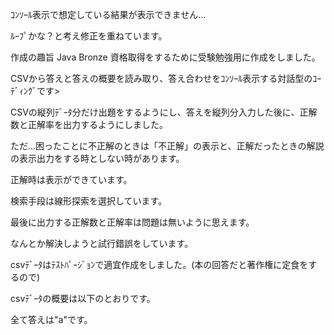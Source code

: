 ｺﾝｿｰﾙ表示で想定している結果が表示できません… 

ﾙｰﾌﾟかな？と考え修正を重ねています。

作成の趣旨
Java Bronze 資格取得をするために受験勉強用に作成をしました。

CSVから答えと答えの概要を読み取り、答え合わせをｺﾝｿｰﾙ表示する対話型のｺｰﾃﾞｨﾝｸﾞです>

CSVの縦列ﾃﾞｰﾀ分だけ出題をするようにし、答えを縦列分入力した後に、正解数と正解率を出力するようにしました。

ただ…困ったことに不正解のときは「不正解」の表示と、正解だったときの解説の表示出力をする時としない時があります。

正解時は表示ができています。

検索手段は線形探索を選択しています。

最後に出力する正解数と正解率は問題は無いように思えます。

なんとか解決しようと試行錯誤をしています。

csvﾃﾞｰﾀはﾃｽﾄﾊﾟｰｼﾞｮﾝで適宜作成をしました。(本の回答だと著作権に定食をするので)

csvﾃﾞｰﾀの概要は以下のとおりです。

全て答えは"a"です。 


